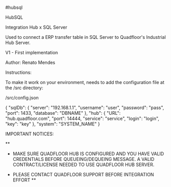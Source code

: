 #hubsql

HubSQL

Integration Hub x SQL Server

Used to connect a ERP transfer table in SQL Server to Quadfloor's Industrial Hub Server.

V1 - First implementation

Author: Renato Mendes

Instructions:

To make it work on your environment, needs to add the configuration file at the /src directory:

/src/config.json

{
  "sqlDb": {
    "server": "192.168.1.1",
    "username": "user",
    "password": "pass",
    "port": 1433,
    "database": "DBNAME"
  },
  "hub": {
    "URL": "hub.quadfloor.com",
    "port": 14444,
    "service": "service",
    "login": "login",
    "key": "key"
  },
  "system": "SYSTEM_NAME"
}

IMPORTANT NOTICES:

** 
- MAKE SURE QUADFLOOR HUB IS CONFIGURED AND YOU HAVE VALID CREDENTIALS BEFORE QUEUEING/DEQUEING MESSAGE. A VALID CONTRACT/LICENSE NEEDED TO USE QUADFLOOR HUB SERVER.

- PLEASE CONTACT QUADFLOOR SUPPORT BEFORE INTEGRATION EFFORT
**

